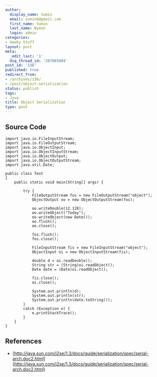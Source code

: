 ```yaml
---
author:
  display_name: Sumin
  email: suminb@gmail.com
  first_name: Sumin
  last_name: Byeon
  login: admin
categories:
- Geeky Stuff
layout: post
meta:
  _edit_last: '1'
  dsq_thread_id: '287065984'
post_id: '136'
published: true
redirect_from:
- /archives/136/
- /post/object-serialization
status: publish
tags:
- Java
title: Object Serialization
type: post
---
```

Source Code
-----------

	import java.io.FileInputStream;
	import java.io.FileOutputStream;
	import java.io.ObjectInput;
	import java.io.ObjectInputStream;
	import java.io.ObjectOutput;
	import java.io.ObjectOutputStream;
	import java.util.Date;

	public class Test
	{
		public static void main(String[] args) {

			try {
				FileOutputStream fos = new FileOutputStream("object");
				ObjectOutput oo = new ObjectOutputStream(fos);

				oo.writeDouble(12.128);
				oo.writeObject("Today");
				oo.writeObject(new Date());
				oo.flush();
				oo.close();

				fos.flush();
				fos.close();

				FileInputStream fis = new FileInputStream("object");
				ObjectInput oi = new ObjectInputStream(fis);

				double d = oi.readDouble();
				String str = (String)oi.readObject();
				Date date = (Date)oi.readObject();

				fis.close();
				oi.close();

				System.out.println(d);
				System.out.println(str);
				System.out.println(date.toString());
			}
			catch (Exception e) {
				e.printStackTrace();
			}
		}
	}

References
----------

* [http://java.sun.com/j2se/1.3/docs/guide/serialization/spec/serial-arch.doc2.html](http://java.sun.com/j2se/1.3/docs/guide/serialization/spec/serial-arch.doc2.html)

<!-- (keyword:) 객체 직렬화 -->

